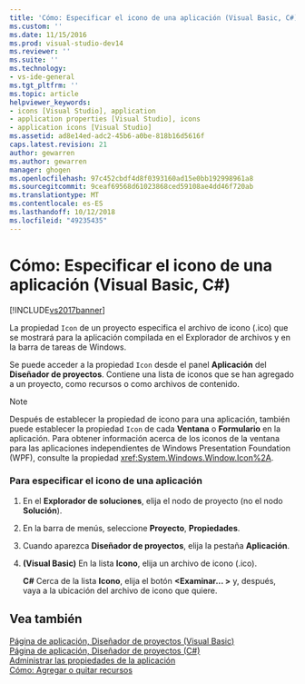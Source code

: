 ```yaml
---
title: 'Cómo: Especificar el icono de una aplicación (Visual Basic, C#) | Microsoft Docs'
ms.custom: ''
ms.date: 11/15/2016
ms.prod: visual-studio-dev14
ms.reviewer: ''
ms.suite: ''
ms.technology:
- vs-ide-general
ms.tgt_pltfrm: ''
ms.topic: article
helpviewer_keywords:
- icons [Visual Studio], application
- application properties [Visual Studio], icons
- application icons [Visual Studio]
ms.assetid: ad8e14ed-adc2-45b6-a0be-818b16d5616f
caps.latest.revision: 21
author: gewarren
ms.author: gewarren
manager: ghogen
ms.openlocfilehash: 97c452cbdf4d8f0393160ad15e0bb192998961a8
ms.sourcegitcommit: 9ceaf69568d61023868ced59108ae4dd46f720ab
ms.translationtype: MT
ms.contentlocale: es-ES
ms.lasthandoff: 10/12/2018
ms.locfileid: "49235435"
---
```

# <a name="how-to-specify-an-application-icon-visual-basic-c"></a>Cómo: Especificar el icono de una aplicación (Visual Basic, C#)
[!INCLUDE[vs2017banner](../includes/vs2017banner.md)]

La propiedad `Icon` de un proyecto especifica el archivo de icono (.ico) que se mostrará para la aplicación compilada en el Explorador de archivos y en la barra de tareas de Windows.  
  
 Se puede acceder a la propiedad `Icon` desde el panel **Aplicación** del **Diseñador de proyectos**. Contiene una lista de iconos que se han agregado a un proyecto, como recursos o como archivos de contenido.  
  
> [!NOTE]
>  Después de establecer la propiedad de icono para una aplicación, también puede establecer la propiedad `Icon` de cada **Ventana** o **Formulario** en la aplicación. Para obtener información acerca de los iconos de la ventana para las aplicaciones independientes de Windows Presentation Foundation (WPF), consulte la propiedad <xref:System.Windows.Window.Icon%2A>.  
  
### <a name="to-specify-an-application-icon"></a>Para especificar el icono de una aplicación  
  
1.  En el **Explorador de soluciones**, elija el nodo de proyecto (no el nodo **Solución**).  
  
2.  En la barra de menús, seleccione **Proyecto**, **Propiedades**.  
  
3.  Cuando aparezca **Diseñador de proyectos**, elija la pestaña **Aplicación**.  
  
4.  **(Visual Basic)** En la lista **Icono**, elija un archivo de icono (.ico).  
  
     **C#** Cerca de la lista **Icono**, elija el botón **\<Examinar... >** y, después, vaya a la ubicación del archivo de icono que quiere.  
  
## <a name="see-also"></a>Vea también  
 [Página de aplicación, Diseñador de proyectos (Visual Basic)](../ide/reference/application-page-project-designer-visual-basic.md)   
 [Página de aplicación, Diseñador de proyectos (C#)](../ide/reference/application-page-project-designer-csharp.md)   
 [Administrar las propiedades de la aplicación](../ide/application-properties.md)  
 [Cómo: Agregar o quitar recursos](http://msdn.microsoft.com/en-us/7b77bc06-3952-4799-b029-def3f8f7f88d)



